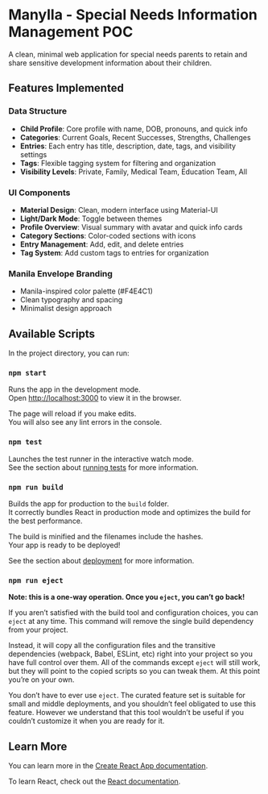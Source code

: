 # Manylla - Special Needs Information Management POC

A clean, minimal web application for special needs parents to retain and share sensitive development information about their children.

## Features Implemented

### Data Structure
- **Child Profile**: Core profile with name, DOB, pronouns, and quick info
- **Categories**: Current Goals, Recent Successes, Strengths, Challenges
- **Entries**: Each entry has title, description, date, tags, and visibility settings
- **Tags**: Flexible tagging system for filtering and organization
- **Visibility Levels**: Private, Family, Medical Team, Education Team, All

### UI Components
- **Material Design**: Clean, modern interface using Material-UI
- **Light/Dark Mode**: Toggle between themes
- **Profile Overview**: Visual summary with avatar and quick info cards
- **Category Sections**: Color-coded sections with icons
- **Entry Management**: Add, edit, and delete entries
- **Tag System**: Add custom tags to entries for organization

### Manila Envelope Branding
- Manila-inspired color palette (#F4E4C1)
- Clean typography and spacing
- Minimalist design approach

## Available Scripts

In the project directory, you can run:

### `npm start`

Runs the app in the development mode.\
Open [http://localhost:3000](http://localhost:3000) to view it in the browser.

The page will reload if you make edits.\
You will also see any lint errors in the console.

### `npm test`

Launches the test runner in the interactive watch mode.\
See the section about [running tests](https://facebook.github.io/create-react-app/docs/running-tests) for more information.

### `npm run build`

Builds the app for production to the `build` folder.\
It correctly bundles React in production mode and optimizes the build for the best performance.

The build is minified and the filenames include the hashes.\
Your app is ready to be deployed!

See the section about [deployment](https://facebook.github.io/create-react-app/docs/deployment) for more information.

### `npm run eject`

**Note: this is a one-way operation. Once you `eject`, you can’t go back!**

If you aren’t satisfied with the build tool and configuration choices, you can `eject` at any time. This command will remove the single build dependency from your project.

Instead, it will copy all the configuration files and the transitive dependencies (webpack, Babel, ESLint, etc) right into your project so you have full control over them. All of the commands except `eject` will still work, but they will point to the copied scripts so you can tweak them. At this point you’re on your own.

You don’t have to ever use `eject`. The curated feature set is suitable for small and middle deployments, and you shouldn’t feel obligated to use this feature. However we understand that this tool wouldn’t be useful if you couldn’t customize it when you are ready for it.

## Learn More

You can learn more in the [Create React App documentation](https://facebook.github.io/create-react-app/docs/getting-started).

To learn React, check out the [React documentation](https://reactjs.org/).
